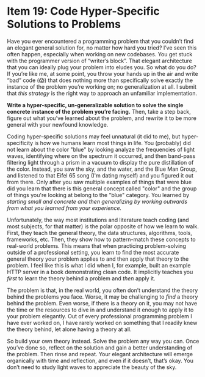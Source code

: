 # Item 19: Code Hyper-Specific Solutions to Problems

Have you ever encountered a programming problem that you couldn’t find an
elegant general solution for, no matter how hard you tried? I’ve seen this often
happen, especially when working on new codebases. You get stuck with the
programmer version of “writer’s block”. That elegant architecture that you can
ideally plug your problem into eludes you. So what do you do? If you’re like me,
at some point, you throw your hands up in the air and write “bad” code (😱) that
does nothing more than specifically solve exactly the instance of the problem
you’re working on; no generalization at all. I submit that _this strategy_ is
the right way to approach an unfamiliar implementation.

**Write a hyper-specific, un-generalizable solution to solve the single concrete
instance of the problem you’re facing.** Then, take a step back, figure out what
you’ve learned about the problem, and rewrite it to be more general with your
newfound knowledge.

Coding hyper-specific solutions may feel unnatural (it did to me), but
hyper-specificity is how we humans learn most things in life. You (probably) did
not learn about the color "blue" by looking analyze the frequencies of light
waves, identifying where on the spectrum it occurred, and then band-pass
filtering light through a prism in a vacuum to display the pure distillation of
the color. Instead, you saw the sky, and the water, and the Blue Man Group, and
listened to that Eifel 65 song (I'm dating myself) and you figured it out from
there. Only after you saw multiple examples of things that were blue did you
learn that there is this general concept called "color" and the group of things
you're looking at belong to the "blue" category. You learned by _starting small
and concrete and then generalizing by working outwards from what you learned
from your experience._

Unfortunately, the way most institutions and literature teach coding (and most
subjects, for that matter) is the polar opposite of how we learn to walk. First,
they teach the general theory, the data structures, algorithms, tools,
frameworks, etc. Then, they show how to pattern-match these concepts to
real-world problems. This means that when practicing problem-solving outside of
a professional setting, you learn to find the most accurate general theory your
problem applies to and then apply that theory to the problem. I feel like this
is what I did when I, for example, built an example HTTP server in a book
demonstrating clean code. It implicitly teaches you _first_ to learn the theory
behind a problem and _then_ apply it.

The problem is that, in the real world, you often don’t understand the theory
behind the problems you face. Worse, it may be challenging to _find_ a theory
behind the problem. Even worse, if there is a theory on it, you may not have the
time or the resources to dive in and understand it enough to apply it to your
problem elegantly. Out of every professional programming problem I have ever
worked on, I have rarely worked on something that I readily knew the theory
behind, let alone having a theory at all.

So build your own theory instead. Solve the problem any way you can. Once you’ve
done so, reflect on the solution and gain a better understanding of the problem.
Then rinse and repeat. Your elegant architecture will emerge organically with
time and reflection, and even if it doesn’t, that’s okay. You don’t need to
study light waves to appreciate the beauty of the sky.

